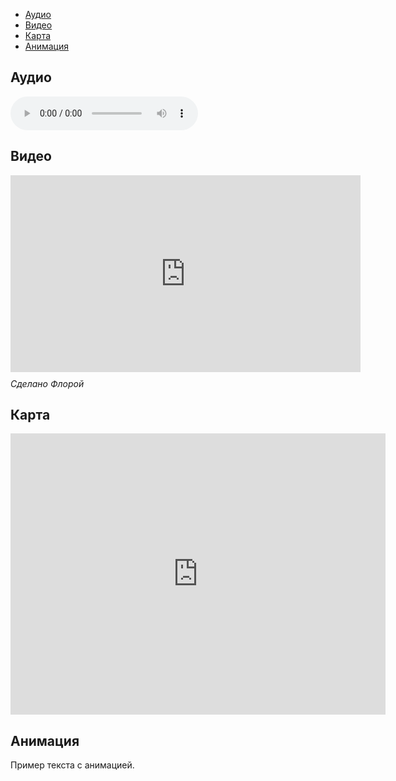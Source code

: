 <!DOCTYPE html>
<html lang="ru">
<head>
  <meta charset="UTF-8">
  <meta name="viewport" content="width=device-width, initial-scale=1.0">
  <title>Сайт Флоры 🌸</title>
  <link rel="stylesheet" href="Flora.css">
</head>
<body>

  <!-- Меню навигации -->
  <nav>
    <ul>
      <li><a href="#audio" class="nav-link">Аудио</a></li>
      <li><a href="#video" class="nav-link">Видео</a></li>
      <li><a href="#map" class="nav-link">Карта</a></li>
      <li><a href="#animation" class="nav-link">Анимация</a></li>
    </ul>
  </nav>

  <!-- Раздел Аудио -->
  <div id="audio" class="section">
    <h2>Аудио</h2>
    <audio controls>
      <source src="assets/audio/music.mp3" type="audio/mpeg">
    </audio>
  </div>

  <!-- Раздел Видео -->
  <div id="video" class="section">
    <h2>Видео</h2>
    <iframe width="560" height="315" src="https://www.youtube.com/embed/R9JnBjoCy7c?si=6U092zCr29C7siO5"
      title="YouTube video player" frameborder="0"
      allow="accelerometer; autoplay; clipboard-write; encrypted-media; gyroscope; picture-in-picture; web-share"
      referrerpolicy="strict-origin-when-cross-origin" allowfullscreen>
    </iframe>
    <p style="margin-top: 10px; font-style: italic;">Сделано Флорой</p>
  </div>

  <!-- Раздел Карта -->
  <div id="map" class="section">
    <h2>Карта</h2>
    <iframe src="https://www.google.com/maps/embed?pb=!1m18!1m12!1m3!1d3023.248348603787!2d-74.00601548459223!3d40.71277577933156!2m3!1f0!2f0!3f0!3m2!1i1024!2i768!4f13.1!3m3!1m2!1s0x89c25a3159b028f7%3A0x8e960cd1b325b83e!2sNew%20York%20City%2C%20NY!5e0!3m2!1sen!2sus!4v1629880748942!5m2!1sen!2sus"
      width="600" height="450" style="border:0;" allowfullscreen="" loading="lazy">
    </iframe>
  </div>

  <!-- Раздел Анимация -->
  <div id="animation" class="section">
    <h2>Анимация</h2>
    <p class="animate">Пример текста с анимацией.</p>
  </div>

  <script src="script.js"></script>
</body>
</html>
